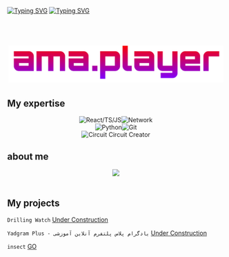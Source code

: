 [![Typing SVG](https://readme-typing-svg.demolab.com?font=Fira+Code&duration=50&pause=5000&color=F7005D&center=true&vCenter=true&width=435&lines=Haj+Amir)](https://git.io/typing-svg)
[![Typing SVG](https://readme-typing-svg.demolab.com?font=Fira+Code&weight=700&duration=1000&pause=1000&color=00D1F7&center=true&vCenter=true&width=635&lines=%E2%9A%9B%EF%B8%8F+Front%3A+React.%F0%9F%87%AF%E2%80%8C%F0%9F%87%B8%E2%80%8C+%2C+Next.%F0%9F%87%AF%E2%80%8C%F0%9F%87%B8%E2%80%8C+%2C+Tailwind;Bootstrap+%2C+Materialize+%2C+Foundation+;%3C%2F%3E+Back-end%3A+Laravel+PHP;%F0%9F%8C%90+Language%3A+Python+%2C+Javascript+;PHP+%2C+shell+Script+%2C+C%2B%2B+Arduino;%F0%9F%A6%84+Other+%3A+Tkinter+%2C+PyQt+%2C+freeze+and;Electronics+Circuit+Creator+%E2%9A%A1)](https://git.io/typing-svg)
<h1 align="center">
  <br>
  <a href="https://instagram.com/ama.player0000"><img src="https://github.com/ama-player0000/ama-player0000/blob/main/ama.png?raw=true" alt="amir mohammad abolfathy" width="500"></a>
</h1>

## My expertise

<p align="center">
<img alt="React/TS/JS" src="https://img.shields.io/badge/React/TS/JS-%231e1e1e.svg?style=for-the-badge&logo=React&logoColor=#00F7FF" /><img alt="Network" src="https://img.shields.io/badge/Network-%231e1e1e.svg?style=for-the-badge&logo=RSS&logocolor=yellow" />
  <br>
<img alt="Python" src="https://img.shields.io/badge/Python-%231e1e1e.svg?style=for-the-badge&logo=Python&logocolor=yellow" /><img alt="Git" src="https://img.shields.io/badge/Git-%231e1e1e.svg?style=for-the-badge&logo=git&logoColor=orange" />
<br>
  <span style="justify-content:center;"><img alt="Circuit" src="https://cdn-icons-png.flaticon.com/512/4350/4350670.png" width="32px"/> Circuit Creator</span>
</p>

## about me
<p align="center">
<img src="https://github-readme-stats.vercel.app/api?username=ama-player0000&theme=radical&show_icons=true" />
  <br><br>

## My projects

```Drilling Watch``` <a href="#">Under Construction</a>

<p></p>

```Yadgram Plus - یادگرام پلاس پلتفرم آنلاین آموزشی``` <a href="#">Under Construction</a>

<p></p>

```insect``` <a href="https://github.com/ama-player0000/insect">GO</a>
